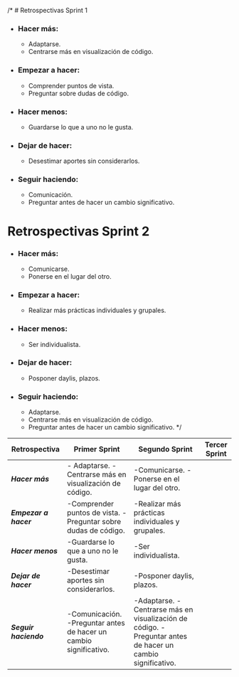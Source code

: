 /* # Retrospectivas Sprint 1

+ ### Hacer más:
  + Adaptarse.
  + Centrarse más en visualización de código.

+ ### Empezar a hacer:
  + Comprender puntos de vista.
  + Preguntar sobre dudas de código.

+ ### Hacer menos:
  + Guardarse lo que a uno no le gusta.

+ ### Dejar de hacer:
  + Desestimar aportes sin considerarlos.

+ ### Seguir haciendo:
  + Comunicación.
  + Preguntar antes de hacer un cambio significativo.

# Retrospectivas Sprint 2

+ ### Hacer más:
  + Comunicarse.
  + Ponerse en el lugar del otro.

+ ### Empezar a hacer:
  + Realizar más prácticas individuales y grupales.

+ ### Hacer menos:
  + Ser individualista.

+ ### Dejar de hacer:
  + Posponer daylis, plazos.

+ ### Seguir haciendo:
  + Adaptarse.
  + Centrarse más en visualización de código.
  + Preguntar antes de hacer un cambio significativo. */


| Retrospectiva | Primer Sprint | Segundo Sprint | Tercer Sprint |
| ------------- | ------------- | ------------- | ------------- |
| ***Hacer más***  | - Adaptarse.  -Centrarse más en visualización de código. | -Comunicarse. -Ponerse en el lugar del otro.| |
| ***Empezar a hacer***  | -Comprender puntos de vista. -Preguntar sobre dudas de código.  | -Realizar más prácticas individuales y grupales. | |
| ***Hacer menos*** | -Guardarse lo que a uno no le gusta. | -Ser individualista. | |
| ***Dejar de hacer***  | -Desestimar aportes sin considerarlos. | -Posponer daylis, plazos. | |
| ***Seguir haciendo***  | -Comunicación. -Preguntar antes de hacer un cambio significativo.  | -Adaptarse. -Centrarse más en visualización de código. -Preguntar antes de hacer un cambio significativo. | |
